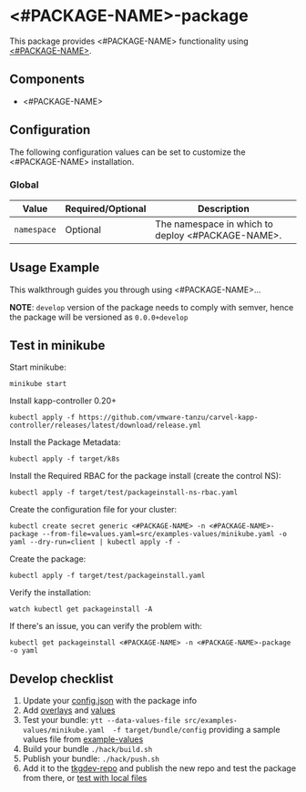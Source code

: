 # <#PACKAGE-NAME>-package

This package provides <#PACKAGE-NAME> functionality using [<#PACKAGE-NAME>](<#PACKAGE-NAME-DOCS-URL>).

## Components

* <#PACKAGE-NAME>

## Configuration

The following configuration values can be set to customize the <#PACKAGE-NAME> installation.

### Global

| Value | Required/Optional | Description |
|-------|-------------------|-------------|
| `namespace` | Optional | The namespace in which to deploy <#PACKAGE-NAME>. |

## Usage Example

This walkthrough guides you through using <#PACKAGE-NAME>...

__NOTE__: `develop` version of the package needs to comply with semver, hence the package will be versioned as `0.0.0+develop`

## Test in minikube

Start minikube:
```
minikube start
```

Install kapp-controller 0.20+
```
kubectl apply -f https://github.com/vmware-tanzu/carvel-kapp-controller/releases/latest/download/release.yml
```

Install the Package Metadata:
```
kubectl apply -f target/k8s
```

Install the Required RBAC for the package install (create the control NS):
```
kubectl apply -f target/test/packageinstall-ns-rbac.yaml
```

Create the configuration file for your cluster:
```
kubectl create secret generic <#PACKAGE-NAME> -n <#PACKAGE-NAME>-package --from-file=values.yaml=src/examples-values/minikube.yaml -o yaml --dry-run=client | kubectl apply -f -
```

Create the package:
```
kubectl apply -f target/test/packageinstall.yaml
```

Verify the installation:
```
watch kubectl get packageinstall -A
```

If there's an issue, you can verify the problem with:

```
kubectl get packageinstall <#PACKAGE-NAME> -n <#PACKAGE-NAME>-package -o yaml
```

## Develop checklist


1. Update your [config.json](./config.json) with the package info
2. Add [overlays](./src/bundle/config/overlays/) and [values](./src/bundle/config/values.yaml)
3. Test your bundle: `ytt --data-values-file src/examples-values/minikube.yaml  -f target/bundle/config` providing a sample values file from [example-values](./src/examples-values/)
4. Build your bundle `./hack/build.sh`
5. Publish your bundle: `./hack/push.sh`
6. Add it to the [tkgdev-repo](https://github.com/failk8s-packages/tkgdev-repo) and publish the new repo and test the package from there, or [test with local files](./target/test)